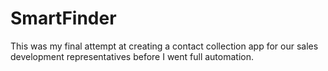 # SmartFinder

This was my final attempt at creating a contact collection app for our sales development representatives before I went full automation.
